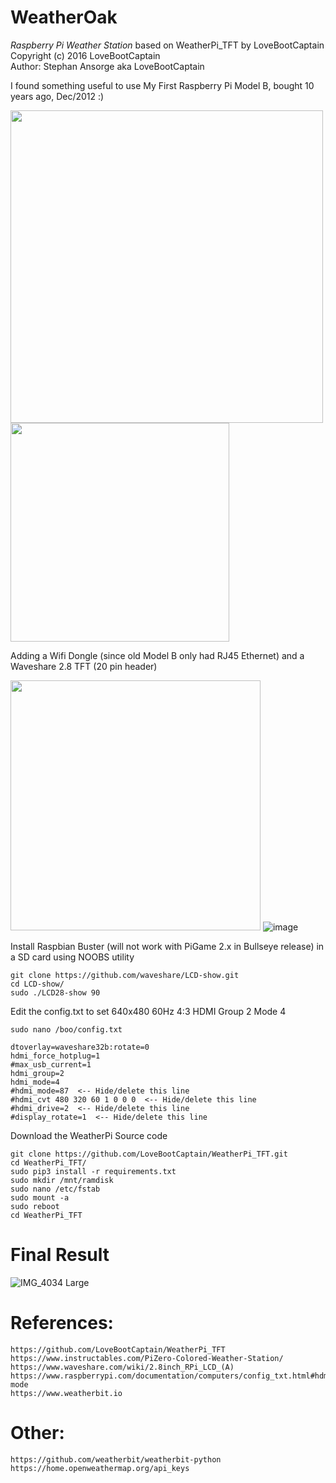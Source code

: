 # WeatherOak

*Raspberry Pi Weather Station* based on WeatherPi_TFT by LoveBootCaptain  
    Copyright (c) 2016 LoveBootCaptain  
    Author: Stephan Ansorge aka LoveBootCaptain  
  

I found something useful to use My First Raspberry Pi Model B, bought 10 years ago, Dec/2012 :)  
  
<img src="https://user-images.githubusercontent.com/41960992/191719871-005da166-7f65-4c04-b8b0-c86faaf528b7.png" width="500">  <img src="https://user-images.githubusercontent.com/41960992/191621482-1641d33b-efe5-4a2b-a5b1-2e4ae0f6ecf9.jpeg" width="350">  

Adding a Wifi Dongle (since old Model B only had RJ45 Ethernet) and a Waveshare 2.8 TFT (20 pin header) 
  
<img width="400" src="https://user-images.githubusercontent.com/41960992/191718792-f4be61a5-9c76-414a-a451-06fd6d7ee262.png">  ![image](https://user-images.githubusercontent.com/41960992/191783189-a91515f4-976e-4a30-a25f-d785bba1d158.png)  

  
Install Raspbian Buster (will not work with PiGame 2.x in Bullseye release) in a SD card using NOOBS utility  
 
    git clone https://github.com/waveshare/LCD-show.git
    cd LCD-show/
    sudo ./LCD28-show 90
    
 Edit the config.txt to set 640x480 60Hz 4:3 HDMI Group 2 Mode 4
   
    sudo nano /boo/config.txt
  
    dtoverlay=waveshare32b:rotate=0
    hdmi_force_hotplug=1
    #max_usb_current=1
    hdmi_group=2
    hdmi_mode=4
    #hdmi_mode=87  <-- Hide/delete this line
    #hdmi_cvt 480 320 60 1 0 0 0  <-- Hide/delete this line
    #hdmi_drive=2  <-- Hide/delete this line
    #display_rotate=1  <-- Hide/delete this line
  
Download the WeatherPi Source code
    
    git clone https://github.com/LoveBootCaptain/WeatherPi_TFT.git
    cd WeatherPi_TFT/
    sudo pip3 install -r requirements.txt
    sudo mkdir /mnt/ramdisk
    sudo nano /etc/fstab
    sudo mount -a
    sudo reboot
    cd WeatherPi_TFT
  
# Final Result
  
![IMG_4034 Large](https://user-images.githubusercontent.com/41960992/191621494-a1239d85-5ee5-448c-880d-17dc3130e1cd.jpeg)
  
# References:

    https://github.com/LoveBootCaptain/WeatherPi_TFT
    https://www.instructables.com/PiZero-Colored-Weather-Station/
    https://www.waveshare.com/wiki/2.8inch_RPi_LCD_(A)
    https://www.raspberrypi.com/documentation/computers/config_txt.html#hdmi-mode
    https://www.weatherbit.io

# Other:
    https://github.com/weatherbit/weatherbit-python
    https://home.openweathermap.org/api_keys

